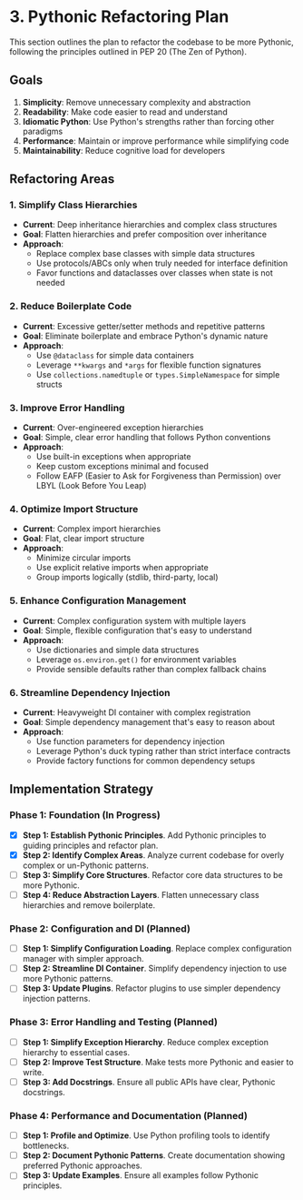 # 3. Pythonic Refactoring Plan

This section outlines the plan to refactor the codebase to be more Pythonic, following the principles outlined in PEP 20 (The Zen of Python).

## Goals
1. **Simplicity**: Remove unnecessary complexity and abstraction
2. **Readability**: Make code easier to read and understand
3. **Idiomatic Python**: Use Python's strengths rather than forcing other paradigms
4. **Performance**: Maintain or improve performance while simplifying code
5. **Maintainability**: Reduce cognitive load for developers

## Refactoring Areas

### 1. Simplify Class Hierarchies
- **Current**: Deep inheritance hierarchies and complex class structures
- **Goal**: Flatten hierarchies and prefer composition over inheritance
- **Approach**: 
  - Replace complex base classes with simple data structures
  - Use protocols/ABCs only when truly needed for interface definition
  - Favor functions and dataclasses over classes when state is not needed

### 2. Reduce Boilerplate Code
- **Current**: Excessive getter/setter methods and repetitive patterns
- **Goal**: Eliminate boilerplate and embrace Python's dynamic nature
- **Approach**:
  - Use `@dataclass` for simple data containers
  - Leverage `**kwargs` and `*args` for flexible function signatures
  - Use `collections.namedtuple` or `types.SimpleNamespace` for simple structs

### 3. Improve Error Handling
- **Current**: Over-engineered exception hierarchies
- **Goal**: Simple, clear error handling that follows Python conventions
- **Approach**:
  - Use built-in exceptions when appropriate
  - Keep custom exceptions minimal and focused
  - Follow EAFP (Easier to Ask for Forgiveness than Permission) over LBYL (Look Before You Leap)

### 4. Optimize Import Structure
- **Current**: Complex import hierarchies
- **Goal**: Flat, clear import structure
- **Approach**:
  - Minimize circular imports
  - Use explicit relative imports when appropriate
  - Group imports logically (stdlib, third-party, local)

### 5. Enhance Configuration Management
- **Current**: Complex configuration system with multiple layers
- **Goal**: Simple, flexible configuration that's easy to understand
- **Approach**:
  - Use dictionaries and simple data structures
  - Leverage `os.environ.get()` for environment variables
  - Provide sensible defaults rather than complex fallback chains

### 6. Streamline Dependency Injection
- **Current**: Heavyweight DI container with complex registration
- **Goal**: Simple dependency management that's easy to reason about
- **Approach**:
  - Use function parameters for dependency injection
  - Leverage Python's duck typing rather than strict interface contracts
  - Provide factory functions for common dependency setups

## Implementation Strategy

### Phase 1: Foundation (In Progress)
- [x] **Step 1: Establish Pythonic Principles**. Add Pythonic principles to guiding principles and refactor plan.
- [x] **Step 2: Identify Complex Areas**. Analyze current codebase for overly complex or un-Pythonic patterns.
- [ ] **Step 3: Simplify Core Structures**. Refactor core data structures to be more Pythonic.
- [ ] **Step 4: Reduce Abstraction Layers**. Flatten unnecessary class hierarchies and remove boilerplate.

### Phase 2: Configuration and DI (Planned)
- [ ] **Step 1: Simplify Configuration Loading**. Replace complex configuration manager with simpler approach.
- [ ] **Step 2: Streamline DI Container**. Simplify dependency injection to use more Pythonic patterns.
- [ ] **Step 3: Update Plugins**. Refactor plugins to use simpler dependency injection patterns.

### Phase 3: Error Handling and Testing (Planned)
- [ ] **Step 1: Simplify Exception Hierarchy**. Reduce complex exception hierarchy to essential cases.
- [ ] **Step 2: Improve Test Structure**. Make tests more Pythonic and easier to write.
- [ ] **Step 3: Add Docstrings**. Ensure all public APIs have clear, Pythonic docstrings.

### Phase 4: Performance and Documentation (Planned)
- [ ] **Step 1: Profile and Optimize**. Use Python profiling tools to identify bottlenecks.
- [ ] **Step 2: Document Pythonic Patterns**. Create documentation showing preferred Pythonic approaches.
- [ ] **Step 3: Update Examples**. Ensure all examples follow Pythonic principles.